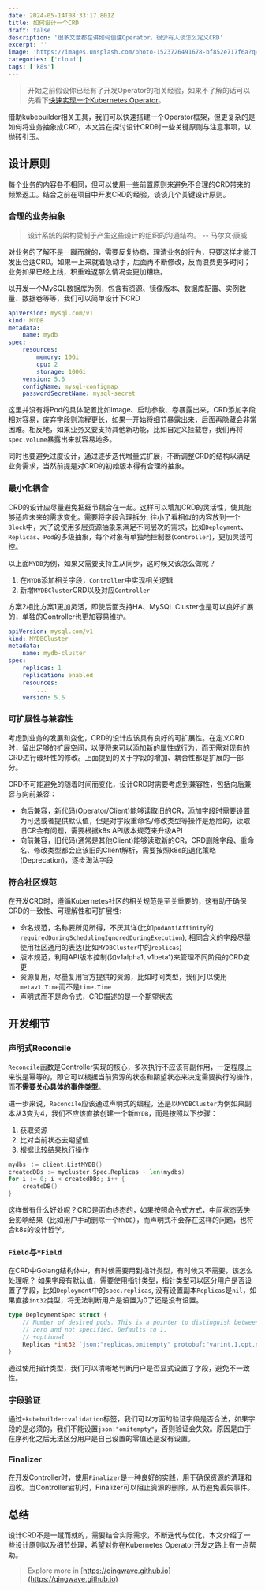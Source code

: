 ```yaml
---
date: 2024-05-14T08:33:17.801Z
title: 如何设计一个CRD
draft: false
description: '很多文章都在讲如何创建Operator，很少有人谈怎么定义CRD'
excerpt: ''
image: 'https://images.unsplash.com/photo-1523726491678-bf852e717f6a?q=80&w=2070&auto=format&fit=crop&ixlib=rb-4.0.3&ixid=M3wxMjA3fDB8MHxwaG90by1wYWdlfHx8fGVufDB8fHx8fA%3D%3D'
categories: ['cloud']
tags: ['k8s']
---
```


> 开始之前假设你已经有了开发Operator的相关经验，如果不了解的话可以先看下[快速实现一个Kubernetes Operator](/how-to-write-a-k8s-operator)。

借助kubebuilder相关工具，我们可以快速搭建一个Operator框架，但更复杂的是如何将业务抽象成CRD，本文旨在探讨设计CRD时一些关键原则与注意事项，以抛砖引玉。

## 设计原则

每个业务的内容各不相同，但可以使用一些前置原则来避免不合理的CRD带来的频繁返工。结合之前在项目中开发CRD的经验，谈谈几个关键设计原则。

### 合理的业务抽象

> 设计系统的架构受制于产生这些设计的组织的沟通结构。 -- 马尔文·康威

对业务的了解不是一蹴而就的，需要反复协商，理清业务的行为，只要这样才能开发出合适CRD。如果一上来就着急动手，后面再不断修改，反而浪费更多时间；业务如果已经上线，积重难返那么情况会更加糟糕。

以开发一个MySQL数据库为例，包含有资源、镜像版本、数据库配置、实例数量、数据卷等等，我们可以简单设计下CRD
```yaml
apiVersion: mysql.com/v1
kind: MYDB
metadata:
    name: mydb
spec:
    resources:
        memory: 10Gi
        cpu: 2
        storage: 100Gi
    version: 5.6
    configName: mysql-configmap
    passwordSecretName: mysql-secret
```

这里并没有将Pod的具体配置比如image、启动参数、卷暴露出来，CRD添加字段相对容易，废弃字段则流程更长，如果一开始将细节暴露出来，后面再隐藏会非常困难。相反地，如果业务又要支持其他新功能，比如自定义挂载卷，我们再将`spec.volume`暴露出来就容易地多。

同时也要避免过度设计，通过逐步迭代增量式扩展，不断调整CRD的结构以满足业务需求，当然前提是对CRD的初始版本得有合理的抽象。

### 最小化耦合

CRD的设计应尽量避免把细节耦合在一起。这样可以增加CRD的灵活性，使其能够适应未来的需求变化。需要将字段合理拆分, 往小了看相似的内容放到一个`Block`中，大了说使用多层资源抽象来满足不同层次的需求，比如`Deployment`、`Replicas`、`Pod`的多级抽象，每个对象有单独地控制器(`Controller`)，更加灵活可控。

以上面`MYDB`为例，如果又需要支持主从同步，这时候又该怎么做呢？
1. 在`MYDB`添加相关字段，`Controller`中实现相关逻辑
2. 新增`MYDBCluster`CRD以及对应`Controller`

方案2相比方案1更加灵活，即使后面支持HA、MySQL Cluster也是可以良好扩展的，单独的Controller也更加容易维护。

```yaml
apiVersion: mysql.com/v1
kind: MYDBCluster
metadata:
    name: mydb-cluster
spec:
    replicas: 1
    replication: enabled
    resources:
        ...
    version: 5.6
```

### 可扩展性与兼容性

考虑到业务的发展和变化，CRD的设计应该具有良好的可扩展性。在定义CRD时，留出足够的扩展空间，以便将来可以添加新的属性或行为，而无需对现有的CRD进行破坏性的修改。上面提到的关于字段的增加、耦合性都是扩展的一部分。

CRD不可能避免的随着时间而变化，设计CRD时需要考虑到兼容性，包括向后兼容与向前兼容：
- 向后兼容，新代码(Operator/Client)能够读取旧的CR，添加字段时需要设置为可选或者提供默认值，但是对字段重命名/修改类型等操作是危险的，读取旧CR会有问题，需要根据k8s API版本规范来升级API
- 向前兼容，旧代码(通常是其他Client)能够读取新的CR，CRD删除字段、重命名、修改类型都会应该旧的Client解析，需要按照k8s的退化策略(Deprecation)，逐步淘汰字段


### 符合社区规范

在开发CRD时，遵循Kubernetes社区的相关规范是至关重要的，这有助于确保CRD的一致性、可理解性和可扩展性:
- 命名规范，名称要所见所得，不厌其详(比如`podAntiAffinity`的`requiredDuringSchedulingIgnoredDuringExecution`), 相同含义的字段尽量使用社区通用的表达(比如`MYDBCluster`中的`replicas`)
- 版本规范，利用API版本控制(如v1alpha1, v1beta1)来管理不同阶段的CRD变更
- 资源复用，尽量复用官方提供的资源，比如时间类型，我们可以使用`metav1.Time`而不是`time.Time`
- 声明式而不是命令式，CRD描述的是一个期望状态

## 开发细节

### 声明式Reconcile

`Reconcile`函数是Controller实现的核心，多次执行不应该有副作用，一定程度上来说是幂等的，即它可以根据当前资源的状态和期望状态来决定需要执行的操作，而**不需要关心具体的事件类型**。

进一步来说，`Reconcile`应该通过声明式的编程，还是以`MYDBCluster`为例如果副本从3变为4，我们不应该直接创建一个新`MYDB`，而是按照以下步骤：
1. 获取资源
2. 比对当前状态去期望值
3. 根据比较结果执行操作
```go
mydbs ：= client.ListMYDB()
createdDBs := mycluster.Spec.Replicas - len(mydbs)
for i := 0; i < createdDBs; i++ {
    createDB()
} 
```

这样做有什么好处呢？CRD是面向终态的，如果按照命令式方式，中间状态丢失会影响结果（比如用户手动删除一个`MYDB`），而声明式不会存在这样的问题，也符合k8s的设计哲学。

### `Field`与`*Field`

在CRD中Golang结构体中，有时候需要用到指针类型，有时候又不需要，该怎么处理呢？
如果字段有默认值，需要使用指针类型，指针类型可以区分用户是否设置了字段，比如`Deployment`中的`spec.replicas`, 没有设置副本`Replicas`是`nil`，如果直接`int32`类型，将无法判断用户是设置为0了还是没有设置。
```go
type DeploymentSpec struct {
	// Number of desired pods. This is a pointer to distinguish between explicit
	// zero and not specified. Defaults to 1.
	// +optional
	Replicas *int32 `json:"replicas,omitempty" protobuf:"varint,1,opt,name=replicas"`
}
```

通过使用指针类型，我们可以清晰地判断用户是否显式设置了字段，避免不一致性。

### 字段验证

通过`+kubebuilder:validation`标签，我们可以方面的验证字段是否合法，如果字段的是必须的，我们不能设置`json:"omitempty"`，否则验证会失效。原因是由于在序列化之后无法区分用户是自己设置的零值还是没有设置。

### Finalizer

在开发Controller时，使用`Finalizer`是一种良好的实践，用于确保资源的清理和回收。当Controller宕机时，Finalizer可以阻止资源的删除，从而避免丢失事件。

## 总结

设计CRD不是一蹴而就的，需要结合实际需求，不断迭代与优化，本文介绍了一些设计原则以及细节处理，希望对你在Kubernetes Operator开发之路上有一点帮助。


> Explore more in [https://qingwave.github.io](https://qingwave.github.io)
